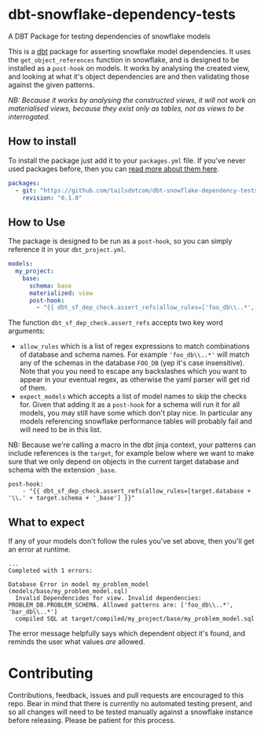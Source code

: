 # dbt-snowflake-dependency-tests
A DBT Package for testing dependencies of snowflake models

This is a [dbt](http://www.getdbt.com) package for asserting snowflake model
dependencies. It uses the `get_object_references` function in snowflake, and
is designed to be installed as a `post-hook` on models. It works by analysing
the created view, and looking at what it's object dependencies are and then
validating those against the given patterns.

_NB: Because it works by analysing the constructed views, it will not work on
materialised views, because they exist only as tables, not as views to be
interrogated._

## How to install
To install the package just add it to your `packages.yml` file. If you've never
used packages before, then you can [read more about them here](https://docs.getdbt.com/docs/package-management).

```yaml
packages:
  - git: "https://github.com/tailsdotcom/dbt-snowflake-dependency-tests.git"
    revision: "0.1.0"
```

## How to Use
The package is designed to be run as a `post-hook`, so you can simply reference
it in your `dbt_project.yml`.

```yaml
models:
  my_project:
    base:
      schema: base
      materialized: view
      post-hook:
        - "{{ dbt_sf_dep_check.assert_refs(allow_rules=['foo_db\\..*', 'bar_db\\..*'], except_models=['my_fancy_model']) }}"
```

The function `dbt_sf_dep_check.assert_refs` accepts two key word arguments:
- `allow_rules` which is a list of regex expressions to match combinations of
  database and schema names. For example `'foo_db\\..*'` will match any of the
  schemas in the database `FOO_DB` (yep it's case insensitive). Note that you
  you need to escape any backslashes which you want to appear in your eventual
  regex, as otherwise the yaml parser will get rid of them.
- `expect_models` which accepts a list of model names to skip the checks for.
  Given that adding it as a `post-hook` for a schema will run it for all models,
  you may still have some which don't play nice. In particular any models referencing
  snowflake performance tables will probably fail and will need to be in this list.

NB: Because we're calling a macro in the dbt jinja context, your patterns can include
references is the `target`, for example below where we want to make sure that we only
depend on objects in the current target database and schema with the extension `_base`.

```
post-hook:
    - "{{ dbt_sf_dep_check.assert_refs(allow_rules=[target.database + '\\.' + target.schema + '_base'] }}"
```

## What to expect
If any of your models don't follow the rules you've set above, then you'll get an
error at runtime.

```
...
Completed with 1 errors:

Database Error in model my_problem_model (models/base/my_problem_model.sql)
  Invalid Dependencides for view. Invalid dependencies: PROBLEM_DB.PROBLEM_SCHEMA. Allowed patterns are: ['foo_db\\..*', 'bar_db\\..*']
  compiled SQL at target/compiled/my_project/base/my_problem_model.sql
```

The error message helpfully says which dependent object it's found, and reminds
the user what values *are* allowed.

# Contributing
Contributions, feedback, issues and pull requests are encouraged to this repo. Bear in mind that
there is currently no automated testing present, and so all changes will need
to be tested manually against a snowflake instance before releasing. Please
be patient for this process.
